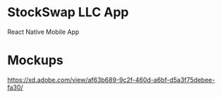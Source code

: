 # StockSwap LLC App
React Native Mobile App

# Mockups
https://xd.adobe.com/view/af63b689-9c2f-460d-a6bf-d5a3f75debee-fa30/

